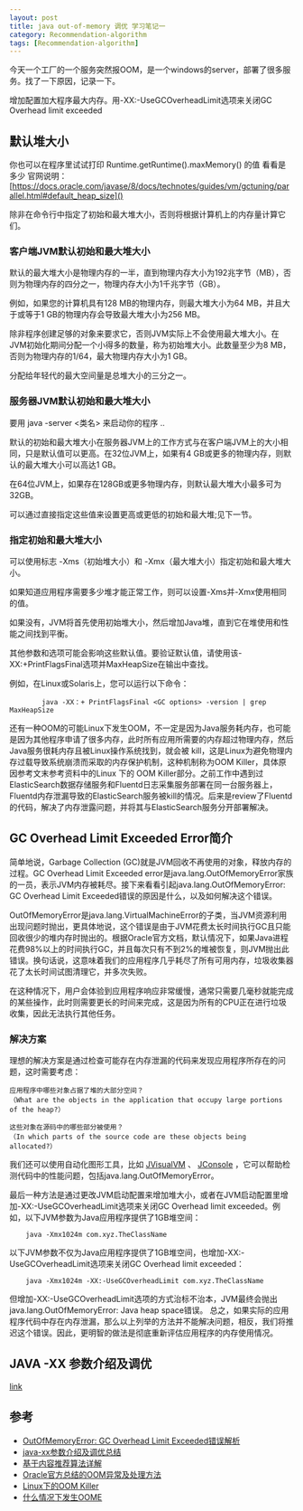 ```yaml
---
layout: post
title: java out-of-memory 调优 学习笔记一
category: Recommendation-algorithm
tags: [Recommendation-algorithm]
---
```

今天一个工厂的一个服务突然报OOM，是一个windows的server，部署了很多服务。找了一下原因，记录一下。 

增加配置加大程序最大内存。用-XX:-UseGCOverheadLimit选项来关闭GC Overhead
limit exceeded

## 默认堆大小
你也可以在程序里试试打印 Runtime.getRuntime().maxMemory() 的值 看看是多少
官网说明： [https://docs.oracle.com/javase/8/docs/technotes/guides/vm/gctuning/parallel.html#default_heap_size]()

除非在命令行中指定了初始和最大堆大小，否则将根据计算机上的内存量计算它们。

### 客户端JVM默认初始和最大堆大小
默认的最大堆大小是物理内存的一半，直到物理内存大小为192兆字节（MB），否则为物理内存的四分之一，物理内存大小为1千兆字节（GB）。

例如，如果您的计算机具有128 MB的物理内存，则最大堆大小为64 MB，并且大于或等于1 GB的物理内存会导致最大堆大小为256 MB。

除非程序创建足够的对象来要求它，否则JVM实际上不会使用最大堆大小。在JVM初始化期间分配一个小得多的数量，称为初始堆大小。此数量至少为8 MB，否则为物理内存的1/64，最大物理内存大小为1 GB。

分配给年轻代的最大空间量是总堆大小的三分之一。

### 服务器JVM默认初始和最大堆大小
要用 java -server <类名> 来启动你的程序 ..

默认的初始和最大堆大小在服务器JVM上的工作方式与在客户端JVM上的大小相同，只是默认值可以更高。在32位JVM上，如果有4
GB或更多的物理内存，则默认的最大堆大小可以高达1 GB。

在64位JVM上，如果存在128GB或更多物理内存，则默认最大堆大小最多可为32GB。

可以通过直接指定这些值来设置更高或更低的初始和最大堆;见下一节。

### 指定初始和最大堆大小
可以使用标志 -Xms（初始堆大小）和 -Xmx（最大堆大小）指定初始和最大堆大小。

如果知道应用程序需要多少堆才能正常工作，则可以设置-Xms并-Xmx使用相同的值。

如果没有，JVM将首先使用初始堆大小，然后增加Java堆，直到它在堆使用和性能之间找到平衡。

其他参数和选项可能会影响这些默认值。要验证默认值，请使用该-XX:+PrintFlagsFinal选项并MaxHeapSize在输出中查找。

例如，在Linux或Solaris上，您可以运行以下命令：

            java -XX：+ PrintFlagsFinal <GC options> -version | grep MaxHeapSize

还有一种OOM的可能Linux下发生OOM，不一定是因为Java服务耗内存，也可能是因为其他程序申请了很多内存，此时所有应用所需要的内存超过物理内存，然后Java服务很耗内存且被Linux操作系统找到，就会被
kill，这是Linux为避免物理内存过载导致系统崩溃而采取的内存保护机制，这种机制称为OOM
Killer，具体原因参考文末参考资料中的Linux 下的 OOM
Killer部分。之前工作中遇到过ElasticSearch数据存储服务和Fluentd日志采集服务部署在同一台服务器上，Fluentd内存泄漏导致的ElasticSearch服务被kill的情况。后来是review了Fluentd的代码，解决了内存泄露问题，并将其与ElasticSearch服务分开部署解决。

## GC Overhead Limit Exceeded Error简介
简单地说，Garbage Collection (GC)就是JVM回收不再使用的对象，释放内存的过程。GC Overhead Limit Exceeded error是java.lang.OutOfMemoryError家族的一员，表示JVM内存被耗尽。接下来看看引起java.lang.OutOfMemoryError: GC Overhead Limit Exceeded错误的原因是什么，以及如何解决这个错误。

OutOfMemoryError是java.lang.VirtualMachineError的子类，当JVM资源利用出现问题时抛出，更具体地说，这个错误是由于JVM花费太长时间执行GC且只能回收很少的堆内存时抛出的。根据Oracle官方文档，默认情况下，如果Java进程花费98%以上的时间执行GC，并且每次只有不到2%的堆被恢复，则JVM抛出此错误。换句话说，这意味着我们的应用程序几乎耗尽了所有可用内存，垃圾收集器花了太长时间试图清理它，并多次失败。

在这种情况下，用户会体验到应用程序响应非常缓慢，通常只需要几毫秒就能完成的某些操作，此时则需要更长的时间来完成，这是因为所有的CPU正在进行垃圾收集，因此无法执行其他任务。

### 解决方案
理想的解决方案是通过检查可能存在内存泄漏的代码来发现应用程序所存在的问题，这时需要考虑：

    应用程序中哪些对象占据了堆的大部分空间？
    （What are the objects in the application that occupy large portions of the heap?）
    
    这些对象在源码中的哪些部分被使用？
    （In which parts of the source code are these objects being allocated?）

我们还可以使用自动化图形工具，比如 [JVisualVM](https://visualvm.github.io/) 、 [JConsole](https://docs.oracle.com/javase/7/docs/technotes/guides/management/jconsole.html) ，它可以帮助检测代码中的性能问题，包括java.lang.OutOfMemoryError。

最后一种方法是通过更改JVM启动配置来增加堆大小，或者在JVM启动配置里增加-XX:-UseGCOverheadLimit选项来关闭GC Overhead limit exceeded。例如，以下JVM参数为Java应用程序提供了1GB堆空间：

        java -Xmx1024m com.xyz.TheClassName

以下JVM参数不仅为Java应用程序提供了1GB堆空间，也增加-XX:-UseGCOverheadLimit选项来关闭GC Overhead limit exceeded：

        java -Xmx1024m -XX:-UseGCOverheadLimit com.xyz.TheClassName

但增加-XX:-UseGCOverheadLimit选项的方式治标不治本，JVM最终会抛出java.lang.OutOfMemoryError: Java heap space错误。
总之，如果实际的应用程序代码中存在内存泄漏，那么以上列举的方法并不能解决问题，相反，我们将推迟这个错误。因此，更明智的做法是彻底重新评估应用程序的内存使用情况。

## JAVA -XX 参数介绍及调优

[link](https://blog.csdn.net/earbao/article/details/103495508)



## 参考

* [OutOfMemoryError: GC Overhead Limit Exceeded错误解析](https://blog.csdn.net/github_32521685/article/details/89953796)
* [java-xx参数介绍及调优总结](https://blog.csdn.net/earbao/article/details/103495508)
* [基于内容推荐算法详解](https://blog.csdn.net/nicajonh/article/details/79657317)
* [Oracle官方总结的OOM异常及处理方法](https://docs.oracle.com/javase/8/docs/technotes/guides/troubleshoot/memleaks002.html)
* [Linux下的OOM Killer](https://www.vpsee.com/2013/10/how-to-configure-the-linux-oom-killer/)
* [什么情况下发生OOME](https://blog.csdn.net/jiangxiulilinux/article/details/105345410)